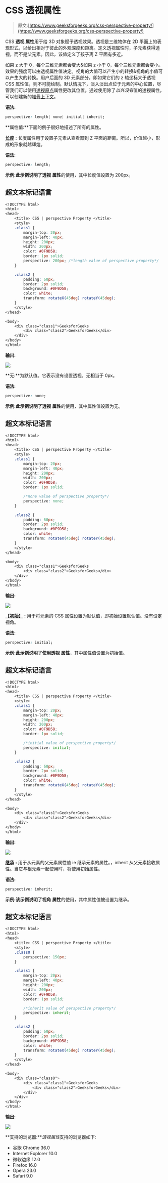 # CSS 透视属性

> 原文:[https://www.geeksforgeeks.org/css-perspective-property/](https://www.geeksforgeeks.org/css-perspective-property/)

CSS **透视** **属性**用于给 3D 对象赋予透视效果。透视是三维物体在 2D 平面上的表现形式，以给出相对于彼此的外观深度和距离。定义透视属性时，子元素获得透视，而不是父元素。因此，该值定义了孩子离 Z 平面有多近。

如果 z 大于 0，每个三维元素都会变大&如果 z 小于 0，每个三维元素都会变小。效果的强度可以由透视属性值决定。视角的大值可以产生小的转换&视角的小值可以产生大的转换。用户后面的 3D 元素部分，即如果它们的 z 轴坐标大于透视 CSS 属性值，则不可能绘制。默认情况下，淡入淡出点位于元素的中心位置，尽管我们可以使用[透视原点](https://www.geeksforgeeks.org/css-perspective-origin-property/)属性更改其位置。通过使用除了*以外没有*值的透视属性，可以创建新的[堆叠上下文](https://www.geeksforgeeks.org/describe-z-index-and-how-a-stacking-context-is-formed-in-css/)。

**语法:**

```css
perspective: length| none| initial| inherit;
```

**属性值:**下面的例子很好地描述了所有的属性。

[**长度**](https://www.geeksforgeeks.org/css-length-data-type/) **:** 长度属性用于设置子元素从查看器到 Z 平面的距离。所以，价值越小，形成的形象就越辉煌。

**语法:**

```css
perspective: length;
```

**示例:**此示例说明了**透视** **属性**的使用，其中长度值设置为 200px。

## 超文本标记语言

```css
<!DOCTYPE html>
<html>
<head>
    <title> CSS | perspective Property </title>
    <style>
    .class1 {
        margin-top: 20px;
        margin-left: 40px;
        height: 200px;
        width: 200px;
        color: #0F9D58;
        border: 1px solid;
        perspective: 200px; /*length value of perspective property*/
    }

    .class2 {
        padding: 60px;
        border: 2px solid;
        background: #0F9D58;
        color: white;
        transform: rotateX(45deg) rotateY(45deg);
    }
    </style>
</head>

<body>
    <div class="class1">GeeksforGeeks
        <div class="class2">GeeksforGeeks</div>
    </div>
</body>
</html>
```

**输出:**

![](img/d2e60901008a9e7a041fa66b90db5955.png)

**无:**为默认值。它表示没有设置透视。无相当于 0px。

**语法:**

```css
perspective: none;
```

**示例:**此示例说明了**透视** **属性**的使用，其中属性值设置为无。

## 超文本标记语言

```css
<!DOCTYPE html>
<html>
<head>
    <title> CSS | perspective Property </title>
    <style>
    .class1 {
        margin-top: 20px;
        margin-left: 40px;
        height: 200px;
        width: 200px;
        color: #0F9D58;
        border: 1px solid;

        /*none value of perspective property*/
        perspective: none;
    }

    .class2 {
        padding: 60px;
        border: 2px solid;
        background: #0F9D58;
        color: white;
        transform: rotateX(45deg) rotateY(45deg);
    }
    </style>
</head>

<body>
    <div class="class1">GeeksforGeeks
        <div class="class2">GeeksforGeeks</div>
    </div>
</body>
</html>
```

**输出:**

![](img/2b27ebb42e8cba94f09724c5998e3c01.png)

[**【初始】**](https://www.geeksforgeeks.org/css-value-initial/) **:** 用于将元素的 CSS 属性设置为默认值，即初始设置默认值。没有设定视角。

**语法:**

```css
perspective: initial;
```

**示例:**此示例说明了使用**透视** **属性**，其中属性值设置为初始值。

## 超文本标记语言

```css
<!DOCTYPE html>
<html>
<head>
    <title> CSS | perspective Property </title>
    <style>
    .class1 {
        margin-top: 20px;
        margin-left: 40px;
        height: 200px;
        width: 200px;
        color: #0F9D58;
        border: 1px solid;

        /*initial value of perspective property*/
        perspective: initial;
    }

    .class2 {
        padding: 60px;
        border: 2px solid;
        background: #0F9D58;
        color: white;
        transform: rotateX(45deg) rotateY(45deg);
    }
    </style>
</head>

<body>
    <div class="class1">GeeksforGeeks
        <div class="class2">GeeksforGeeks</div>
    </div>
</body>
</html>
```

**输出:**

![](img/a76304cd7fd2033bd62fa52a095e6bff.png)

[**继承**](https://www.geeksforgeeks.org/css-value-inherit/) **:** 用于从元素的父元素属性值 ie 继承元素的属性。，inherit 从父元素接收属性。当它与根元素一起使用时，将使用初始属性。

**语法:**

```css
perspective: inherit;
```

**示例:**该示例说明了**视角** **属性**的使用，其中属性值被设置为继承。

## 超文本标记语言

```css
<!DOCTYPE html>
<html>
<head>
    <title> CSS | perspective Property </title>
    <style>
    .class0 {
        perspective: 150px;
    }

    .class1 {
        margin-top: 20px;
        margin-left: 40px;
        height: 200px;
        width: 200px;
        color: #0F9D58;
        border: 1px solid;

        /*inherit value of perspective property*/
        perspective: inherit;
    }

    .class2 {
        padding: 60px;
        border: 2px solid;
        background: #0F9D58;
        color: white;
        transform: rotateX(45deg) rotateY(45deg);
    }
    </style>
</head>

<body>
    <div class="class0">
        <div class="class1">GeeksforGeeks
            <div class="class2">GeeksforGeeks</div>
        </div>
    </div>
</body>
</html>
```

**输出:**

![](img/b1c79b61402073cbfb004110a7fbf200.png)

**支持的浏览器:***透视属性*支持的浏览器如下:

*   谷歌 Chrome 36.0
*   Internet Explorer 10.0
*   微软边缘 12.0
*   Firefox 16.0
*   Opera 23.0
*   Safari 9.0